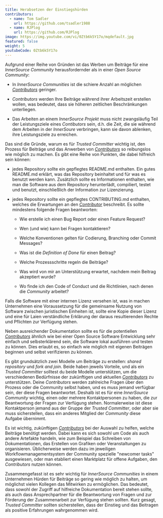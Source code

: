 ```yaml
---
title: Herabsetzen der Einstiegshürden
contributors:
  - name: Tom Sadler
    url: https://github.com/tsadler1988
  - name: RJPlog
    url: https://github.com/RJPlog
image: https://img.youtube.com/vi/0Ztb6k5Y17o/mqdefault.jpg
featured: false
weight: 5
youtubeCode: 0Ztb6k5Y17o
---
```

<div class="paragraph">
<p>Aufgrund einer Reihe von Gründen ist das Werben um Beiträge für eine <em>InnerSource Community</em> herausfordernder als in einer <em>Open Source Community</em>:</p>
</div>
<div class="ulist">
<ul>
<li>
<p>In <em>InnerSource Communities</em> ist die schiere Anzahl an möglichen <a href="https://innersourcecommons.org/learn/learning-path/contributor/01"><em>Contributors</em></a> geringer.</p>
</li>
<li>
<p><em>Contributors</em> werden Ihre Beiträge während ihrer Arbeitszeit erstellen wollen, was bedeutet, dass sie höheren zeitlichen Beschränkungen unterliegen.</p>
</li>
<li>
<p>Das Arbeiten an einem <em>InnerSource Projekt</em> muss nicht zwangsläufig Teil der Leistungsziele eines <em>Contibutors</em> sein, d.h. die Zeit, die sie während dem Arbeiten in der <em>InnerSoure</em> verbringen, kann sie davon ablenken, ihre Leistungsziele zu erreichen.</p>
</li>
</ul>
</div>
<div class="paragraph">
<p>Das sind die Gründe, warum es für <em>Trusted Committer</em> wichtig ist, den Prozess für Beiträge und das Anwerben von <a href="https://innersourcecommons.org/learn/learning-path/contributor/01"><em>Contributors</em></a> so reibungslos wie möglich zu machen. Es gibt eine Reihe von Punkten, die dabei hilfreich sein können:</p>
</div>
<div class="ulist">
<ul>
<li>
<p>jedes Repository sollte ein gepflegtes README.md enthalten. Ein gutes README.md erklärt, was das Repository beinhaltet und für was es benutzt werden kann. Zusätzlich sollte es Informationen enthalten, wie man die Software aus dem Repository herunterlädt, compiliert, testet und benutzt, einschließlich der Information zur Lizenzierung.</p>
</li>
<li>
<p>jedes Repository sollte ein gepflegtes CONTRIBUTING.md enthalten, welches die Erwartungen an den <a href="https://innersourcecommons.org/learn/learning-path/contributor/01"><em>Contributor</em></a> beschreibt. Es sollte mindestens folgende Fragen beantworten:</p>
<div class="ulist">
<ul>
<li>
<p>Wie erstelle ich einen Bug Report oder einen Feature Request?</p>
</li>
<li>
<p>Wen (und wie) kann bei Fragen kontaktieren?</p>
</li>
<li>
<p>Welche Konventionen gelten für Codierung, Branching oder Commit Messages?</p>
</li>
<li>
<p>Was ist die <em>Definition of Done</em> für einen Beitrag?</p>
</li>
<li>
<p>Welche Prozessschritte regeln die Beiträge?</p>
</li>
<li>
<p>Was wird von mir an Unterstützung erwartet, nachdem mein Beitrag akzeptiert wurde?</p>
</li>
<li>
<p>Wo finde ich den Code of Conduct und die Richtlinien, nach denen die <em>Community</em> arbeitet?</p>
</li>
</ul>
</div>
</li>
</ul>
</div>
<div class="paragraph">
<p>Falls die Software mit einer internen Lizenz versehen ist, was in machen Unternehmen eine Voraussetzung für die gemeinsame Nutzung von Software zwischen juristischen Einheiten ist, sollte eine Kopie dieser Lizenz und eine für Laien verständliche Erklärung der daraus resultierenden Rechte und Pflichten zur Verfügung stehen.</p>
</div>
<div class="paragraph">
<p>Neben ausreichender Dokumentation sollte es für die potentiellen <a href="https://innersourcecommons.org/learn/learning-path/contributor/01"><em>Contributors</em></a> ähnlich wie bei einer Open Source
Software Entwicklung sehr einfach und selbsterklärend  sein, die Software lokal ausführen und testen zu können. Dies erlaubt es, so einfach wie möglich mit eigenen Beiträgen beginnen und selbst verifizieren zu können.</p>
</div>
<div class="paragraph">
<p>Es gibt grundsätzlich zwei Modelle um Beiträge zu erstellen:
<em>shared repository</em> und <em>fork and join</em>. Beide haben jeweils Vorteile, und als ein <em>Trusted Committer</em> solltest du beide Modelle unterstützen, um die verschiedenen Bedürfnisse der zukünftigen und aktuellen <a href="https://innersourcecommons.org/learn/learning-path/contributor/01"><em>Contributors</em></a> zu unterstützen.
Deine <em>Contributors</em> werden zahlreiche Fragen über den Prozess oder die Community selbst haben, und es muss jemand verfügbar sein, der diese Fragen beantwortet. Deshalb ist es für eine <em>InnerSource Community</em> wichtig, einen oder mehrere Kontaktpersonen zu haben, die zur Beantwortung der Fragen zur Verfügung stehen. Normalerweise ist diese Kontaktperson jemand aus der Gruppe der <em>Trusted Committer</em>, oder aber sie muss sicherstellen, dass ein anderes Mitglied der <em>Community</em> diese Aufgabe übernimmt.</p>
</div>
<div class="paragraph">
<p>Es ist wichtig, zukünftigen <a href="https://innersourcecommons.org/learn/learning-path/contributor/01"><em>Contributors</em></a> bei der Auswahl zu helfen, welche Beiträge benötigt werden. Dabei kann es sich sowohl um Code als auch andere Artefakte handeln, wie zum Beispiel das Schreiben von Dokumentationen, das Erstellen von Grafiken oder Veranstaltungen zu organisieren. Üblicherweise werden dazu im jeweiligen Workflowmanagementsystem der Community spezielle "newcomer tasks" ausgewiesen, oder man etabliert einen Marktplatz für offene Aufgaben, den <em>Contributors</em> nutzen können.</p>
</div>
<div class="paragraph">
<p>Zusammengefasst ist es sehr wichtig für <em>InnerSource Communities</em> in einem Unternehmen Hürden für Beiträge so gering wie möglich zu halten, um möglichst vielen Kollegen das Mitwirken zu ermöglichen. Das bedeutet, dass sowohl der Zugriff auf hilfreiche Dokumentation bereit stehen sollte,  als auch dass Ansprechpartner für die Beantwortung von Fragen und zur Förderung der Zusammenarbeit zur Verfügung stehen sollten. Kurz gesagt, <em>Trusted Committer</em> sollten sicherstellen, dass der Einstieg und das Beitragen als positive Erfahrungen wahrgenommen wird.</p>
</div>
<!--- This file autogenerated from https://github.com/InnerSourceCommons/InnerSourceLearningPath/blob/master/scripts -->